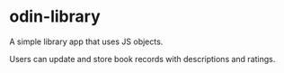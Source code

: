 # odin-library
A simple library app that uses JS objects.

Users can update and store book records with descriptions and ratings.